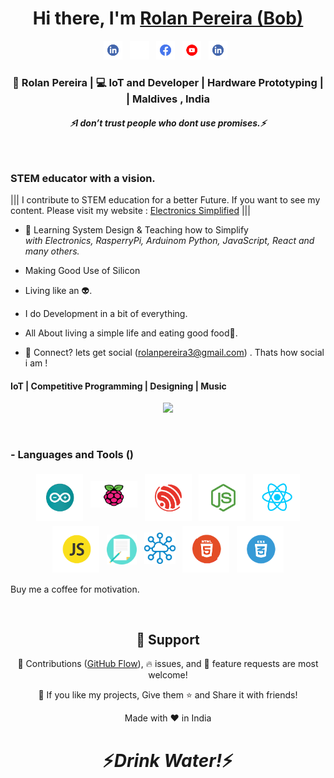 <div align="center">
   <h1>Hi there, I'm <a href="https://www.electronicssimplified.in/">Rolan Pereira (Bob)</a>  
   </h1>   
</div>

<p align='center'>
   <a href="https://www.linkedin.com/in/rolangaspar0712/"><img height="30" src="https://raw.githubusercontent.com/rolan37/rolan37/main/images/linkedin.png"></a>&nbsp;&nbsp;
<a href="https://rolan37.github.io"><img height="30" src="https://raw.githubusercontent.com/rolan37/rolan37/main/images/github-mark-white.svg"></a>&nbsp;&nbsp;
<a href="https://www.facebook.com/rolanpereira7"><img height="30" src="https://raw.githubusercontent.com/rolan37/rolan37/main/images/facebook.png"></a>&nbsp;&nbsp;
 <a href="https://www.youtube.com/@ElectronicsSimplified7"><img height="30" src="https://raw.githubusercontent.com/rolan37/rolan37/main/images/youtube.png"></a>&nbsp;&nbsp;
 <a href="https://www.instagram.com/rolan.pereira7"><img height="30" src="https://raw.githubusercontent.com/rolan37/rolan37/main/images/linkedin.png"></a>&nbsp;&nbsp;
 </p>

<div align="center">
<h3> 🙎 Rolan Pereira | 💻 IoT and Developer | Hardware Prototyping |  | Maldives , India</h3>
</div>

 <h5 align="center">
   <i>⚡️I don’t trust people who dont use promises.⚡️</i>
  </h5>
 
 
<br />

<p align="center">
  
  <h3> STEM educator with a vision.</h3>
</p>

<p>|||  I contribute to STEM education for a better Future. If you want to see my content. Please visit my website : <a href="www.electronicssimplified.in ">Electronics Simplified</a> |||</p>

- 🥀 Learning System Design & Teaching how to Simplify
  <br><i>with Electronics, RasperryPi, Arduinom Python, JavaScript, React and many others.</i>

- Making Good Use of Silicon

- Living like an 👽.

- I do Development in a bit of everything.

- All About living a simple life and eating good food🌯.

- 💬 Connect? lets get social (rolanpereira3@gmail.com) . Thats how social i am !

 <p align="center">
  <h4> IoT | Competitive Programming | Designing | Music </h4>
   </p>

<!--  -->

<p align="center" >
<a href="https://github.com/anuraghazra/github-readme-stats"> 
    <img  src="https://github-readme-stats.vercel.app/api?username=rolan37&&show_icons=true&theme=radical"/>
  </a>

</p>

<br />

### - Languages and Tools ()

<p align="center">
  <img src="https://raw.githubusercontent.com/rolan37/rolan37/main/images/arduino.png " alt="arduino" style="vertical-align:top; margin:4px; width:75px;">
  <img src="https://raw.githubusercontent.com/rolan37/rolan37/main/images/rpi1.png" alt="rpi" style="vertical-align:top; margin:4px;margin-top:15px; width:75px;">    
  <img src="https://raw.githubusercontent.com/rolan37/rolan37/main/images/espressif.png" alt="espressif" style="vertical-align:top; margin:4px; width:75px;">
  <img src="https://raw.githubusercontent.com/rolan37/rolan37/main/images/node.png" alt="node" style="vertical-align:top; margin:4px; width:75px;">
  <img src="https://raw.githubusercontent.com/rolan37/rolan37/main/images/react.png" alt="react" style="vertical-align:top; margin:4px; width:75px;">
  <img src="https://raw.githubusercontent.com/rolan37/rolan37/main/images/js.png" alt="js" style="vertical-align:top; margin:4px; width:75px;">
  <img src="https://raw.githubusercontent.com/rolan37/rolan37/main/images/blog.png" alt="blogger" style="vertical-align:top; margin:4px; margin-top:18px; width:48px;">
  <img src="https://raw.githubusercontent.com/rolan37/rolan37/main/images/iot.png" alt="iot" style="vertical-align:top; margin:4px;margin-top:15px; width:50px;">
  <img src="https://raw.githubusercontent.com/rolan37/rolan37/main/images/html.png" alt="html" style="vertical-align:top; margin:4px; width:75px;">
  <img src="https://raw.githubusercontent.com/rolan37/rolan37/main/images/css.png" alt="css" style="vertical-align:top; margin:4px; width:75px;">
  
</p>

<p>Buy me a coffee for motivation.</p>

<!--
### - Blogs 🌱
-->
<!--
<p align="center">
  <a href="https://dev.to/rolan">
    <img src="https://raw.githubusercontent.com/rolan37/rolan37/master/svg/blogs/devto.svg">
  </a>
</p>
-->

<br />

<h2 align="center">🤝 Support</h2>

<p align="center">🎀 Contributions (<a href="https://guides.github.com/introduction/flow" title="GitHub flow">GitHub Flow</a>), 🔥 issues, and 🥮 feature requests are most welcome!</p>

<p align="center">💙 If you like my projects, Give them ⭐ and Share it with friends!</p>
</p>
<p align="center">Made with ❤️ in India</p>

<h1 align='center'>⚡️<i>Drink Water!</i>⚡️</h1>
